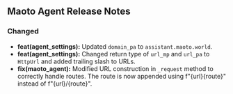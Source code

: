 ## Maoto Agent Release Notes

### Changed

* **feat(agent_settings):** Updated `domain_pa` to `assistant.maoto.world`.
* **feat(agent_settings):** Changed return type of `url_mp` and `url_pa` to `HttpUrl` and added trailing slash to URLs.
* **fix(maoto_agent):** Modified URL construction in `_request` method to correctly handle routes.  The route is now appended using f"{url}{route}" instead of f"{url}/{route}".




